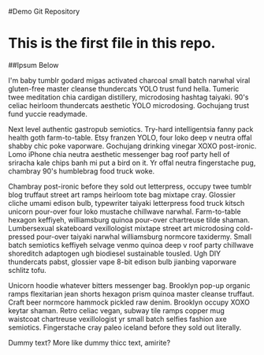#Demo Git Repository
# This is the first file in this repo.


##Ipsum Below

I'm baby tumblr godard migas activated charcoal small batch narwhal viral gluten-free master cleanse thundercats YOLO trust fund hella. Tumeric twee meditation chia cardigan distillery, microdosing hashtag taiyaki. 90's celiac heirloom thundercats aesthetic YOLO microdosing. Gochujang trust fund yuccie readymade.

Next level authentic gastropub semiotics. Try-hard intelligentsia fanny pack health goth farm-to-table. Etsy franzen YOLO, four loko deep v neutra offal shabby chic poke vaporware. Gochujang drinking vinegar XOXO post-ironic. Lomo iPhone chia neutra aesthetic messenger bag roof party hell of sriracha kale chips banh mi put a bird on it. Yr offal neutra fingerstache pug, chambray 90's humblebrag food truck woke.

Chambray post-ironic before they sold out letterpress, occupy twee tumblr blog truffaut street art ramps heirloom tote bag mixtape cray. Glossier cliche umami edison bulb, typewriter taiyaki letterpress food truck kitsch unicorn pour-over four loko mustache chillwave narwhal. Farm-to-table hexagon keffiyeh, williamsburg quinoa pour-over chartreuse tilde shaman. Lumbersexual skateboard vexillologist mixtape street art microdosing cold-pressed pour-over taiyaki narwhal williamsburg normcore taxidermy. Small batch semiotics keffiyeh selvage venmo quinoa deep v roof party chillwave shoreditch adaptogen ugh biodiesel sustainable tousled. Ugh DIY thundercats pabst, glossier vape 8-bit edison bulb jianbing vaporware schlitz tofu.

Unicorn hoodie whatever bitters messenger bag. Brooklyn pop-up organic ramps flexitarian jean shorts hexagon prism quinoa master cleanse truffaut. Craft beer normcore hammock pickled raw denim. Brooklyn occupy XOXO keytar shaman. Retro celiac vegan, subway tile ramps copper mug waistcoat chartreuse vexillologist yr small batch selfies fashion axe semiotics. Fingerstache cray paleo iceland before they sold out literally.

Dummy text? More like dummy thicc text, amirite?